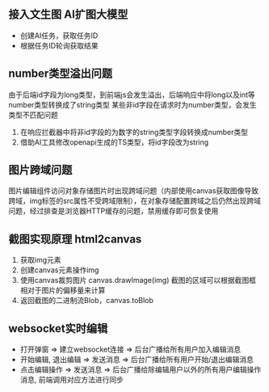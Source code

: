 ## 接入文生图 AI扩图大模型

- 创建AI任务，获取任务ID
- 根据任务ID轮询获取结果

## number类型溢出问题

由于后端id字段为long类型，到前端js会发生溢出，后端响应中将long以及int等number类型转换成了string类型
某些非id字段在请求时为number类型，会发生类型不匹配问题

1. 在响应拦截器中将非id字段的为数字的string类型字段转换成number类型
2. 借助AI工具修改openapi生成的TS类型，将id字段改为string

## 图片跨域问题

图片编辑组件访问对象存储图片时出现跨域问题（内部使用canvas获取图像导致跨域，img标签的src属性不受跨域限制），在对象存储配置跨域之后仍然出现跨域问题，经过排查是浏览器HTTP缓存的问题，禁用缓存即可恢复使用

## 截图实现原理 html2canvas

1. 获取img元素
2. 创建canvas元素操作img
3. 使用canvas裁剪图片 canvas.drawImage(img)
   截图的区域可以根据截图框相对于图片的偏移量来计算
4. 返回截图的二进制流Blob，canvas.toBlob

## websocket实时编辑

- 打开弹窗 => 建立websocket连接 => 后台广播给所有用户加入编辑消息
- 开始编辑, 退出编辑 => 发送消息 => 后台广播给所有用户开始/退出编辑消息
- 点击编辑操作 => 发送消息 => 后台广播给除编辑用户以外的所有用户编辑操作消息, 前端调用对应方法进行同步
